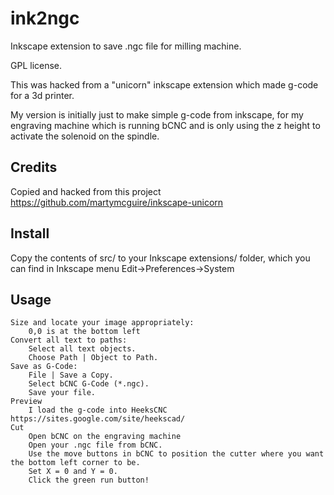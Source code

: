 # ink2ngc
Inkscape extension to save .ngc file for milling machine.

GPL license.

This was hacked from a "unicorn" inkscape extension which made g-code for a 3d printer.

My version is initially just to make simple g-code from inkscape, for my engraving machine which is running bCNC and is only using the z height to activate the solenoid on the spindle.


## Credits

   Copied and hacked from this project https://github.com/martymcguire/inkscape-unicorn

## Install
   Copy the contents of src/ to your Inkscape extensions/ folder, which you can find in Inkscape menu Edit->Preferences->System

## Usage
    Size and locate your image appropriately:
        0,0 is at the bottom left
    Convert all text to paths:
        Select all text objects.
        Choose Path | Object to Path.
    Save as G-Code:
        File | Save a Copy.
        Select bCNC G-Code (*.ngc).
        Save your file.
    Preview
        I load the g-code into HeeksCNC https://sites.google.com/site/heekscad/
    Cut
        Open bCNC on the engraving machine
        Open your .ngc file from bCNC.
        Use the move buttons in bCNC to position the cutter where you want the bottom left corner to be.
        Set X = 0 and Y = 0.
        Click the green run button!

